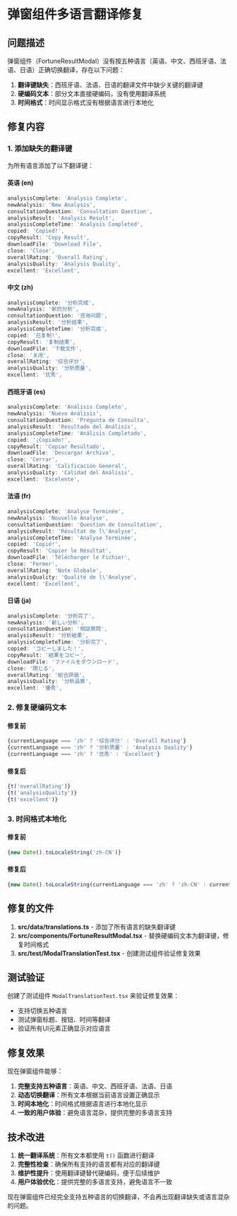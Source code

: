 # 弹窗组件多语言翻译修复

## 问题描述
弹窗组件（FortuneResultModal）没有按五种语言（英语、中文、西班牙语、法语、日语）正确切换翻译，存在以下问题：

1. **翻译键缺失**：西班牙语、法语、日语的翻译文件中缺少关键的翻译键
2. **硬编码文本**：部分文本直接硬编码，没有使用翻译系统
3. **时间格式**：时间显示格式没有根据语言进行本地化

## 修复内容

### 1. 添加缺失的翻译键

为所有语言添加了以下翻译键：

#### 英语 (en)
```typescript
analysisComplete: 'Analysis Complete',
newAnalysis: 'New Analysis',
consultationQuestion: 'Consultation Question',
analysisResult: 'Analysis Result',
analysisCompleteTime: 'Analysis Completed',
copied: 'Copied!',
copyResult: 'Copy Result',
downloadFile: 'Download File',
close: 'Close',
overallRating: 'Overall Rating',
analysisQuality: 'Analysis Quality',
excellent: 'Excellent',
```

#### 中文 (zh)
```typescript
analysisComplete: '分析完成',
newAnalysis: '新的分析',
consultationQuestion: '咨询问题',
analysisResult: '分析结果',
analysisCompleteTime: '分析完成',
copied: '已复制!',
copyResult: '复制结果',
downloadFile: '下载文件',
close: '关闭',
overallRating: '综合评分',
analysisQuality: '分析质量',
excellent: '优秀',
```

#### 西班牙语 (es)
```typescript
analysisComplete: 'Análisis Completo',
newAnalysis: 'Nuevo Análisis',
consultationQuestion: 'Pregunta de Consulta',
analysisResult: 'Resultado del Análisis',
analysisCompleteTime: 'Análisis Completado',
copied: '¡Copiado!',
copyResult: 'Copiar Resultado',
downloadFile: 'Descargar Archivo',
close: 'Cerrar',
overallRating: 'Calificación General',
analysisQuality: 'Calidad del Análisis',
excellent: 'Excelente',
```

#### 法语 (fr)
```typescript
analysisComplete: 'Analyse Terminée',
newAnalysis: 'Nouvelle Analyse',
consultationQuestion: 'Question de Consultation',
analysisResult: 'Résultat de l\'Analyse',
analysisCompleteTime: 'Analyse Terminée',
copied: 'Copié!',
copyResult: 'Copier le Résultat',
downloadFile: 'Télécharger le Fichier',
close: 'Fermer',
overallRating: 'Note Globale',
analysisQuality: 'Qualité de l\'Analyse',
excellent: 'Excellent',
```

#### 日语 (ja)
```typescript
analysisComplete: '分析完了',
newAnalysis: '新しい分析',
consultationQuestion: '相談質問',
analysisResult: '分析結果',
analysisCompleteTime: '分析完了',
copied: 'コピーしました！',
copyResult: '結果をコピー',
downloadFile: 'ファイルをダウンロード',
close: '閉じる',
overallRating: '総合評価',
analysisQuality: '分析品質',
excellent: '優秀',
```

### 2. 修复硬编码文本

#### 修复前
```typescript
{currentLanguage === 'zh' ? '综合评分' : 'Overall Rating'}
{currentLanguage === 'zh' ? '分析质量' : 'Analysis Quality'}
{currentLanguage === 'zh' ? '优秀' : 'Excellent'}
```

#### 修复后
```typescript
{t('overallRating')}
{t('analysisQuality')}
{t('excellent')}
```

### 3. 时间格式本地化

#### 修复前
```typescript
{new Date().toLocaleString('zh-CN')}
```

#### 修复后
```typescript
{new Date().toLocaleString(currentLanguage === 'zh' ? 'zh-CN' : currentLanguage === 'ja' ? 'ja-JP' : currentLanguage === 'fr' ? 'fr-FR' : currentLanguage === 'es' ? 'es-ES' : 'en-US')}
```

## 修复的文件

1. **src/data/translations.ts** - 添加了所有语言的缺失翻译键
2. **src/components/FortuneResultModal.tsx** - 替换硬编码文本为翻译键，修复时间格式
3. **src/test/ModalTranslationTest.tsx** - 创建测试组件验证修复效果

## 测试验证

创建了测试组件 `ModalTranslationTest.tsx` 来验证修复效果：

- 支持切换五种语言
- 测试弹窗标题、按钮、时间等翻译
- 验证所有UI元素正确显示对应语言

## 修复效果

现在弹窗组件能够：

1. **完整支持五种语言**：英语、中文、西班牙语、法语、日语
2. **动态切换翻译**：所有文本根据当前语言设置正确显示
3. **时间本地化**：时间格式根据语言进行本地化显示
4. **一致的用户体验**：避免语言混杂，提供完整的多语言支持

## 技术改进

1. **统一翻译系统**：所有文本都使用 `t()` 函数进行翻译
2. **完整性检查**：确保所有支持的语言都有对应的翻译键
3. **维护性提升**：使用翻译键替代硬编码，便于后续维护
4. **用户体验优化**：提供完整的多语言支持，避免语言不一致

现在弹窗组件已经完全支持五种语言的切换翻译，不会再出现翻译缺失或语言混杂的问题。
